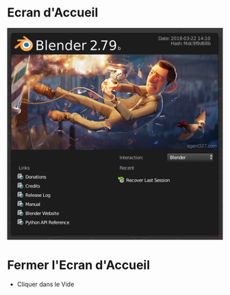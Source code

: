 # Ecran d'Accueil

![Image](https://raw.githubusercontent.com/gkesse/ReadyBlender/master/Notion/img/Ecran_Accueil.png)

# Fermer l'Ecran d'Accueil

* Cliquer dans le Vide
